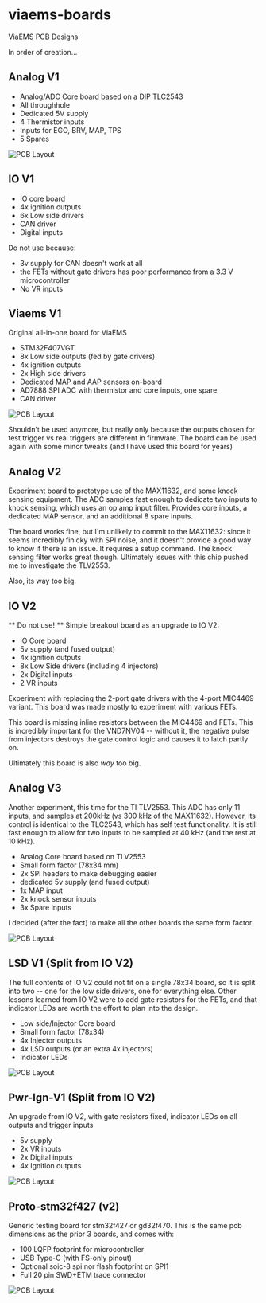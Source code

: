 # viaems-boards
ViaEMS PCB Designs

In order of creation...
## Analog V1
 - Analog/ADC Core board based on a DIP TLC2543
 - All throughhole
 - Dedicated 5V supply
 - 4 Thermistor inputs
 - Inputs for EGO, BRV, MAP, TPS
 - 5 Spares

 ![PCB Layout](analog-v1/image.png)

## IO V1
 - IO core board
 - 4x ignition outputs
 - 6x Low side drivers
 - CAN driver
 - Digital inputs

Do not use because:
 - 3v supply for CAN doesn't work at all
 - the FETs without gate drivers has poor performance from a 3.3 V
   microcontroller
 - No VR inputs

## Viaems V1
Original all-in-one board for ViaEMS
 - STM32F407VGT
 - 8x Low side outputs (fed by gate drivers)
 - 4x ignition outputs
 - 2x High side drivers
 - Dedicated MAP and AAP sensors on-board
 - AD7888 SPI ADC with thermistor and core inputs, one spare
 - CAN driver

 ![PCB Layout](viaems-v1/image.png)

Shouldn't be used anymore, but really only because the outputs chosen for test
trigger vs real triggers are different in firmware.  The board can be used
again with some minor tweaks (and I have used this board for years)

## Analog V2
Experiment board to prototype use of the MAX11632, and some knock sensing
equipment.  The ADC samples fast enough to dedicate two inputs to knock sensing,
which uses an op amp input filter.  Provides core inputs, a dedicated MAP
sensor, and an additional 8 spare inputs.

The board works fine, but I'm unlikely to commit to the MAX11632: since it seems
incredibly finicky with SPI noise, and it doesn't provide a good way to know if
there is an issue. It requires a setup command.  The knock sensing filter works
great though.  Ultimately issues with this chip pushed me to investigate the
TLV2553.

Also, its way too big.

## IO V2
** Do not use! **
Simple breakout board as an upgrade to IO V2:
 - IO Core board
 - 5v supply (and fused output)
 - 4x ignition outputs
 - 8x Low Side drivers (including 4 injectors)
 - 2x Digital inputs
 - 2 VR inputs

Experiment with replacing the 2-port gate drivers with the 4-port MIC4469
 variant.  This board was made mostly to experiment with various FETs.

This board is missing inline resistors between the MIC4469 and FETs.  This is
incredibly important for the VND7NV04 -- without it, the negative pulse from
injectors destroys the gate control logic and causes it to latch partly on.

Ultimately this board is also *way* too big.

## Analog V3
Another experiment, this time for the TI TLV2553.  This ADC has only 11 inputs,
and samples at 200kHz (vs 300 kHz of the MAX11632).  However, its control is
identical to the TLC2543, which has self test functionality.  It is still fast
enough to allow for two inputs to be sampled at 40 kHz (and the rest at 10 kHz).
 - Analog Core board based on TLV2553
 - Small form factor (78x34 mm)
 - 2x SPI headers to make debugging easier
 - dedicated 5v supply (and fused output)
 - 1x MAP input
 - 2x knock sensor inputs
 - 3x Spare inputs

 I decided (after the fact) to make all the other boards the same form factor

 ![PCB Layout](analog-v3/image.png)

## LSD V1 (Split from IO V2)
The full contents of IO V2 could not fit on a single 78x34 board, so it is split
into two -- one for the low side drivers, one for everything else.  Other
lessons learned from IO V2 were to add gate resistors for the FETs, and that
indicator LEDs are worth the effort to plan into the design.
 - Low side/Injector Core board
 - Small form factor (78x34)
 - 4x Injector outputs
 - 4x LSD outputs (or an extra 4x injectors)
 - Indicator LEDs

 ![PCB Layout](lsd-v1/image.png)

## Pwr-Ign-V1 (Split from IO V2)
An upgrade from IO V2, with gate resistors fixed, indicator LEDs on all outputs
and trigger inputs
 - 5v supply
 - 2x VR inputs
 - 2x Digital inputs
 - 4x Ignition outputs

 ![PCB Layout](pwr-ign-v1/image.png)


## Proto-stm32f427 (v2)
Generic testing board for stm32f427 or gd32f470.  This is the same pcb
dimensions as the prior 3 boards, and comes with:
 - 100 LQFP footprint for microcontroller
 - USB Type-C (with FS-only pinout)
 - Optional soic-8 spi nor flash footprint on SPI1
 - Full 20 pin SWD+ETM trace connector

 ![PCB Layout](proto-stm32f427/image.png)
